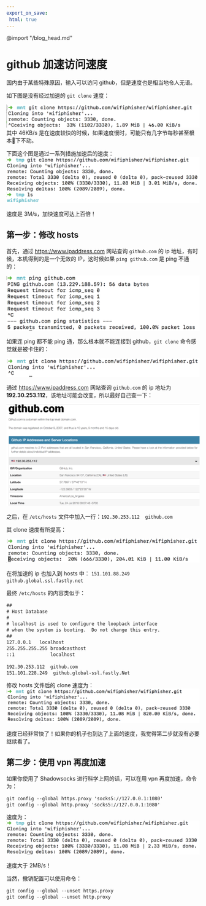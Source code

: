 ```yaml
---
export_on_save:
 html: true
---
```

@import "/blog_head.md"

# github 加速访问速度

国内由于某些特殊原因，输入可以访问 github，但是速度也是相当地令人无语。

如下图是没有经过加速的 `git clone` 速度：

![](/GitTutorial/20180724144830.png)
其中 46KB/s 是在速度较快的时候，如果速度慢时，可能只有几字节每秒甚至根本下不动。

下面这个图是通过一系列措施加速后的速度：
![](/GitTutorial/20180724145228.png)

速度是 3M/s，加快速度可达上百倍！

## 第一步：修改 hosts

首先，通过 <https://www.ipaddress.com> 网站查询 `github.com` 的 ip 地址，有时候，本机得到的是一个无效的 IP，这时候如果 `ping github.com` 是 ping 不通的：

![](/GitTutorial/20180724151514.png)

如果连 ping 都不能 ping 通，那么根本就不能连接到 github，`git clone` 命令感觉就是被卡住的：

![](/GitTutorial/20180724152734.png)

通过 <https://www.ipaddress.com> 网站查询 `github.com` 的 ip 地址为 **192.30.253.112**，该地址可能会改变，所以最好自己查一下：

![](/GitTutorial/20180724153214.png)

之后，在 `/etc/hosts` 文件中加入一行：`192.30.253.112  github.com`

其 clone 速度有所提高：

![](/GitTutorial/20180724153735.png)

在将加速的 ip 也加入到 hosts 中：
`151.101.88.249 github.global.ssl.fastly.net`

最终 `/etc/hosts` 的内容类似于：
```
##
# Host Database
#
# localhost is used to configure the loopback interface
# when the system is booting.  Do not change this entry.
##
127.0.0.1	localhost
255.255.255.255	broadcasthost
::1             localhost

192.30.253.112  github.com
151.101.228.249  github.global-ssl.fastly.Net
```

修改 hosts 文件后的 clone 速度为：
![](/GitTutorial/20180724154232.png)

速度已经非常快了！如果你的机子也到达了上面的速度，我觉得第二步就没有必要继续看了。

## 第二步：使用 vpn 再度加速

如果你使用了 Shadowsocks 进行科学上网的话，可以在用 vpn 再度加速，命令为：
```
git config --global https.proxy 'socks5://127.0.0.1:1080'
git config --global http.proxy 'socks5://127.0.0.1:1080'
```
速度为：
![](/GitTutorial/20180724154732.png)

速度大于 2MB/s！

当然，撤销配置可以使用命令：
```
git config --global --unset https.proxy
git config --global --unset http.proxy
```
